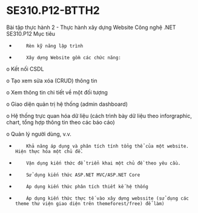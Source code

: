 # SE310.P12-BTTH2
Bài tập thực hành 2 - Thực hành xây dựng Website Công nghệ .NET SE310.P12
Mục tiêu

-         Rèn kỹ năng lập trình

-         Xây dựng Website gồm các chức năng:

o   Kết nối CSDL

o   Tạo xem sửa xóa (CRUD) thông tin

o   Xem thông tin chi tiết về một đối tượng

o   Giao diện  quản trị hệ thống (admin dashboard)

o   Hệ thống trực quan hóa dữ liệu (cách trình bày dữ liệu theo inforgraphic, chart, tổng hợp thông tin theo các báo cáo)

o   Quản lý người dùng, v.v.

-         Khả năng áp dụng và phân tích tính tổng thể của một website. Hiện thực hóa một chủ đề.

-         Vận dụng kiến thức để triển khai một chủ đề theo yêu cầu.

-         Sử dụng kiến thức ASP.NET MVC/ASP.NET Core

-         Áp dụng kiến thức phân tích thiết kế hệ thống

-         Áp dụng kiến thức thực tế vào xây dựng webssite (sử dụng các theme thư viện giao diện trên themeforest/free) để làm)
